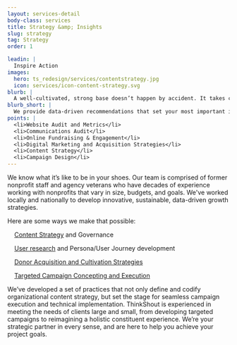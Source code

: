 ```yaml
---
layout: services-detail
body-class: services
title: Strategy &amp; Insights
slug: strategy
tag: Strategy
order: 1

leadin: |
  Inspire Action
images:
  hero: ts_redesign/services/contentstrategy.jpg
  icon: services/icon-content-strategy.svg
blurb: |
  A well-cultivated, strong base doesn’t happen by accident. It takes careful planning and intentional messaging that resonates with your wide array of audiences.
blurb_short: |
  We provide data-driven recommendations that set your most important initiatives up for success.
points: |
  <li>Website Audit and Metrics</li>
  <li>Communications Audit</li>
  <li>Online Fundraising & Engagement</li>
  <li>Digital Marketing and Acquisition Strategies</li>
  <li>Content Strategy</li>
  <li>Campaign Design</li>
---
```


We know what it’s like to be in your shoes. Our team is comprised of former nonprofit staff and agency veterans who have decades of experience working with nonprofits that vary in size, budgets, and goals. We've worked locally and nationally to develop innovative, sustainable, data-driven growth strategies.

Here are some ways we make that possible:

&nbsp;&nbsp;&nbsp;&nbsp;[Content Strategy]({{site.baseurl}}/blog/2015/07/content-strategy-lessons-mad-max/) and Governance

&nbsp;&nbsp;&nbsp;&nbsp;[User research]({{site.baseurl}}/blog/2017/04/user-journeys/) and Persona/User Journey development

&nbsp;&nbsp;&nbsp;&nbsp;[Donor Acquisition and Cultivation Strategies]({{site.baseurl}}/blog/2016/05/roadmap-to-retention/)

&nbsp;&nbsp;&nbsp;&nbsp;[Targeted Campaign Concepting and Execution]({{site.baseurl}}/blog/2016/08/your-year-end-plan/)

We’ve developed a set of practices that not only define and codify organizational content strategy, but set the stage for seamless campaign execution and technical implementation. ThinkShout is experienced in meeting the needs of clients large and small, from developing targeted campaigns to reimagining a holistic constituent experience. We’re your strategic partner in every sense, and are here to help you achieve your project goals.

